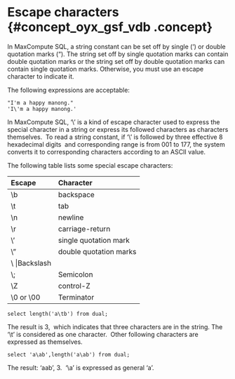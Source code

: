 # Escape characters {#concept_oyx_gsf_vdb .concept}

In MaxCompute SQL, a string constant can be set off by single \(‘\) or double quotation marks \(“\). The string set off by single quotation marks can contain double quotation marks or the string set off by double quotation marks can contain single quotation marks. Otherwise, you must use an escape character to indicate it. 

The following expressions are acceptable:

```
"I'm a happy manong."
'I\'m a happy manong.'
```

In MaxCompute SQL, ‘\\’ is a kind of escape character used to express the special character in a string or express its followed characters as characters themselves.  To read a string constant, if ‘\\’ is followed by three effective 8 hexadecimal digits  and corresponding range is from 001 to 177, the system converts it to corresponding characters according to an ASCII value. 

The following table lists some special escape characters:

|Escape|Character|
|:-----|:--------|
|\\b|backspace|
|\\t|tab|
|\\n|newline|
|\\r|carriage-return|
|\\’|single quotation mark|
|\\”|double quotation marks|
|\\ \\|Backslash|
|\\;|Semicolon|
|\\Z|control-Z|
|\\0 or \\00|Terminator|

```
select length('a\tb') from dual;
```

The result is 3,  which indicates that three characters are in the string. The ‘\\t’ is considered as one character.  Other following characters are expressed as themselves.

```
select 'a\ab',length('a\ab') from dual;
```

The result: ‘aab’, 3.  ‘\\a’ is expressed as general ‘a’.

